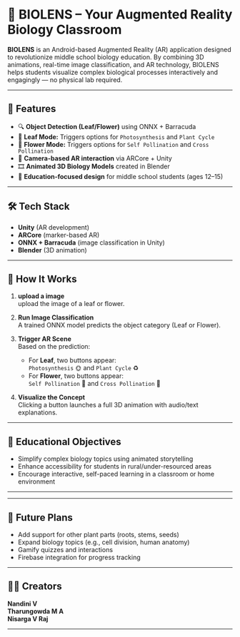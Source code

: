 # 🌿 BIOLENS – Your Augmented Reality Biology Classroom

**BIOLENS** is an Android-based Augmented Reality (AR) application designed to revolutionize middle school biology education. By combining 3D animations, real-time image classification, and AR technology, BIOLENS helps students visualize complex biological processes interactively and engagingly — no physical lab required.

---

## 🚀 Features

- 🔍 **Object Detection (Leaf/Flower)** using ONNX + Barracuda  
- 🌱 **Leaf Mode:** Triggers options for `Photosynthesis` and `Plant Cycle`  
- 🌸 **Flower Mode:** Triggers options for `Self Pollination` and `Cross Pollination`  
- 📱 **Camera-based AR interaction** via ARCore + Unity  
- 🎞️ **Animated 3D Biology Models** created in Blender  
- 🧠 **Education-focused design** for middle school students (ages 12–15)

---

## 🛠️ Tech Stack

- **Unity** (AR development)  
- **ARCore** (marker-based AR)  
- **ONNX + Barracuda** (image classification in Unity)  
- **Blender** (3D animation)  


---

## 🧬 How It Works

1. **upload  a image**  
  upload the image of a leaf or flower.

2. **Run Image Classification**  
   A trained ONNX model predicts the object category (Leaf or Flower).

3. **Trigger AR Scene**  
   Based on the prediction:
   - For **Leaf**, two buttons appear:  
     `Photosynthesis` 🌞 and `Plant Cycle` ♻️
   - For **Flower**, two buttons appear:  
     `Self Pollination` 🌸 and `Cross Pollination` 🌼

4. **Visualize the Concept**  
   Clicking a button launches a full 3D animation with audio/text explanations.

---

## 🎯 Educational Objectives

- Simplify complex biology topics using animated storytelling  
- Enhance accessibility for students in rural/under-resourced areas  
- Encourage interactive, self-paced learning in a classroom or home environment  

---

---

## 🧠 Future Plans

- Add support for other plant parts (roots, stems, seeds)  
- Expand biology topics (e.g., cell division, human anatomy)  
- Gamify quizzes and interactions  
- Firebase integration for progress tracking  

---

## 👨‍🎓 Creators

**Nandini V**  
**Tharungowda M A**  
**Nisarga V Raj**

---




